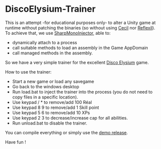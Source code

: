 # DiscoElysium-Trainer

This is an attempt -for educational purposes only- to alter a Unity game at runtime without patching the binaries (so without using [Cecil](https://github.com/jbevain/cecil) nor [Reflexil](https://github.com/sailro/reflexil)).
To achieve that, we use [SharpMonoInjector](https://github.com/warbler/SharpMonoInjector), able to:
- dynamically attach to a process
- call suitable methods to load an assembly in the Game AppDomain
- call managed methods in the assembly.

So we have a very simple trainer for the excellent [Disco Elysium](https://store.steampowered.com/app/632470) game. 

How to use the trainer:
- Start a new game or load any savegame
- Go back to the windows desktop
- Run load.bat to inject the trainer into the process (you do not need to copy files in a specific location).
- Use keypad / * to remove/add 100 Réal
- Use keypad 8 9 to remove/add 1 Skill point
- Use keypad 5 6 to remove/add 10 XPs
- Use keypad 2 3 to decrease/increase cap for all abilities.
- Run unload.bat to disable the trainer.

You can compile everything or simply use the [demo release](https://github.com/sailro/DiscoElysium-Trainer/releases).

Have fun !
